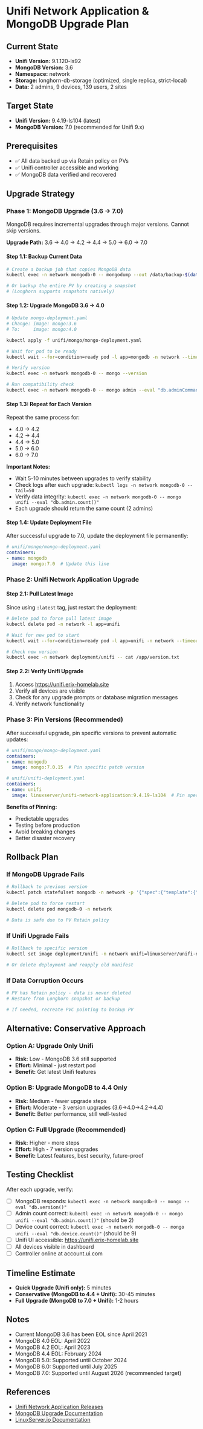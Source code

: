 # Unifi Network Application & MongoDB Upgrade Plan

## Current State
- **Unifi Version:** 9.1.120-ls92
- **MongoDB Version:** 3.6
- **Namespace:** network
- **Storage:** longhorn-db-storage (optimized, single replica, strict-local)
- **Data:** 2 admins, 9 devices, 139 users, 2 sites

## Target State
- **Unifi Version:** 9.4.19-ls104 (latest)
- **MongoDB Version:** 7.0 (recommended for Unifi 9.x)

## Prerequisites
- ✅ All data backed up via Retain policy on PVs
- ✅ Unifi controller accessible and working
- ✅ MongoDB data verified and recovered

## Upgrade Strategy

### Phase 1: MongoDB Upgrade (3.6 → 7.0)
MongoDB requires incremental upgrades through major versions. Cannot skip versions.

**Upgrade Path:** 3.6 → 4.0 → 4.2 → 4.4 → 5.0 → 6.0 → 7.0

#### Step 1.1: Backup Current Data
```bash
# Create a backup job that copies MongoDB data
kubectl exec -n network mongodb-0 -- mongodump --out /data/backup-$(date +%Y%m%d)

# Or backup the entire PV by creating a snapshot
# (Longhorn supports snapshots natively)
```

#### Step 1.2: Upgrade MongoDB 3.6 → 4.0
```bash
# Update mongo-deployment.yaml
# Change: image: mongo:3.6
# To:     image: mongo:4.0

kubectl apply -f unifi/mongo/mongo-deployment.yaml

# Wait for pod to be ready
kubectl wait --for=condition=ready pod -l app=mongodb -n network --timeout=300s

# Verify version
kubectl exec -n network mongodb-0 -- mongo --version

# Run compatibility check
kubectl exec -n network mongodb-0 -- mongo admin --eval "db.adminCommand({setFeatureCompatibilityVersion: '4.0'})"
```

#### Step 1.3: Repeat for Each Version
Repeat the same process for:
- 4.0 → 4.2
- 4.2 → 4.4
- 4.4 → 5.0
- 5.0 → 6.0
- 6.0 → 7.0

**Important Notes:**
- Wait 5-10 minutes between upgrades to verify stability
- Check logs after each upgrade: `kubectl logs -n network mongodb-0 --tail=50`
- Verify data integrity: `kubectl exec -n network mongodb-0 -- mongo unifi --eval "db.admin.count()"`
- Each upgrade should return the same count (2 admins)

#### Step 1.4: Update Deployment File
After successful upgrade to 7.0, update the deployment file permanently:
```yaml
# unifi/mongo/mongo-deployment.yaml
containers:
- name: mongodb
  image: mongo:7.0  # Update this line
```

### Phase 2: Unifi Network Application Upgrade

#### Step 2.1: Pull Latest Image
Since using `:latest` tag, just restart the deployment:
```bash
# Delete pod to force pull latest image
kubectl delete pod -n network -l app=unifi

# Wait for new pod to start
kubectl wait --for=condition=ready pod -l app=unifi -n network --timeout=300s

# Check new version
kubectl exec -n network deployment/unifi -- cat /app/version.txt
```

#### Step 2.2: Verify Unifi Upgrade
1. Access https://unifi.erix-homelab.site
2. Verify all devices are visible
3. Check for any upgrade prompts or database migration messages
4. Verify network functionality

### Phase 3: Pin Versions (Recommended)

After successful upgrade, pin specific versions to prevent automatic updates:

```yaml
# unifi/mongo/mongo-deployment.yaml
containers:
- name: mongodb
  image: mongo:7.0.15  # Pin specific patch version

# unifi/unifi-deployment.yaml
containers:
- name: unifi
  image: linuxserver/unifi-network-application:9.4.19-ls104  # Pin specific version
```

**Benefits of Pinning:**
- Predictable upgrades
- Testing before production
- Avoid breaking changes
- Better disaster recovery

## Rollback Plan

### If MongoDB Upgrade Fails
```bash
# Rollback to previous version
kubectl patch statefulset mongodb -n network -p '{"spec":{"template":{"spec":{"containers":[{"name":"mongodb","image":"mongo:3.6"}]}}}}'

# Delete pod to force restart
kubectl delete pod mongodb-0 -n network

# Data is safe due to PV Retain policy
```

### If Unifi Upgrade Fails
```bash
# Rollback to specific version
kubectl set image deployment/unifi -n network unifi=linuxserver/unifi-network-application:9.1.120-ls92

# Or delete deployment and reapply old manifest
```

### If Data Corruption Occurs
```bash
# PV has Retain policy - data is never deleted
# Restore from Longhorn snapshot or backup

# If needed, recreate PVC pointing to backup PV
```

## Alternative: Conservative Approach

### Option A: Upgrade Only Unifi
- **Risk:** Low - MongoDB 3.6 still supported
- **Effort:** Minimal - just restart pod
- **Benefit:** Get latest Unifi features

### Option B: Upgrade MongoDB to 4.4 Only
- **Risk:** Medium - fewer upgrade steps
- **Effort:** Moderate - 3 version upgrades (3.6→4.0→4.2→4.4)
- **Benefit:** Better performance, still well-tested

### Option C: Full Upgrade (Recommended)
- **Risk:** Higher - more steps
- **Effort:** High - 7 version upgrades
- **Benefit:** Latest features, best security, future-proof

## Testing Checklist

After each upgrade, verify:
- [ ] MongoDB responds: `kubectl exec -n network mongodb-0 -- mongo --eval "db.version()"`
- [ ] Admin count correct: `kubectl exec -n network mongodb-0 -- mongo unifi --eval "db.admin.count()"` (should be 2)
- [ ] Device count correct: `kubectl exec -n network mongodb-0 -- mongo unifi --eval "db.device.count()"` (should be 9)
- [ ] Unifi UI accessible: https://unifi.erix-homelab.site
- [ ] All devices visible in dashboard
- [ ] Controller online at account.ui.com

## Timeline Estimate

- **Quick Upgrade (Unifi only):** 5 minutes
- **Conservative (MongoDB to 4.4 + Unifi):** 30-45 minutes
- **Full Upgrade (MongoDB to 7.0 + Unifi):** 1-2 hours

## Notes

- Current MongoDB 3.6 has been EOL since April 2021
- MongoDB 4.0 EOL: April 2022
- MongoDB 4.2 EOL: April 2023
- MongoDB 4.4 EOL: February 2024
- MongoDB 5.0: Supported until October 2024
- MongoDB 6.0: Supported until July 2025
- MongoDB 7.0: Supported until August 2026 (recommended target)

## References

- [Unifi Network Application Releases](https://github.com/linuxserver/docker-unifi-network-application/releases)
- [MongoDB Upgrade Documentation](https://www.mongodb.com/docs/manual/release-notes/)
- [LinuxServer.io Documentation](https://docs.linuxserver.io/images/docker-unifi-network-application/)
